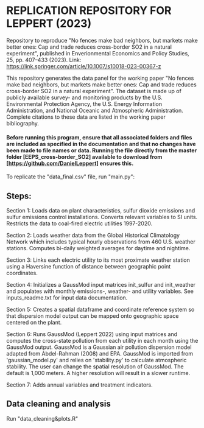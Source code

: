 # REPLICATION REPOSITORY FOR LEPPERT (2023)
Repository to reproduce "No fences make bad neighbors, but markets make better ones: Cap and trade reduces cross-border SO2 in a natural experiment", published in Enverionmental Economics and Policy Studies, 25, pp. 407–433 (2023). Link: https://link.springer.com/article/10.1007/s10018-023-00367-z 

This repository generates the data panel for the working paper "No fences make bad neighbors, but markets make better ones: Cap and trade reduces cross-border SO2 in a natural experiment". The dataset is made up of publicly available survey- and monitoring products by the U.S. Environmental Protection Agency, the U.S. Energy Information Administration, and National Oceanic and Atmospheric Administration. Complete citations to these data are listed in the working paper bibliography. 

#### Before running this program, ensure that all associated folders and files are included as specified in the documentation and that no changes have been made to file names or data. Running the file directly from the master folder [EEPS_cross-border_SO2] available to download from [https://github.com/DanielLeppert] ensures this. 

To replicate the "data_final.csv" file, run "main.py":

## Steps:

Section 1: Loads data on plant characteristics, sulfur dioxide emissions and sulfur emissions control installations. Converts relevant variables to SI units. Restricts the data to coal-fired electric utilities 1997-2020.

Section 2: Loads weather data from the Global Historical Climatology Network which includes typical hourly observations from 460 U.S. weather stations. Computes bi-daily weighted averages for daytime and nightime.

Section 3: Links each electric utility to its most proximate weather station using a Haversine function of distance between geographic point coordinates.

Section 4: Initializes a GaussMod input matrices init_sulfur and init_weather and populates with monthly emissions-, weather- and utility variables. See inputs_readme.txt for input data documentation.

Section 5: Creates a spatial dataframe and coordinate reference system so that dispersion model output can be mapped onto geographic space centered on the plant.

Section 6: Runs GaussMod (Leppert 2022) using input matrices and computes the cross-state pollution from each utility in each month using the GaussMod output. GaussMod is a Gaussian air pollution dispersion model adapted from Abdel-Rahman (2008) and EPA. GaussMod is imported from 'gaussian_model.py' and relies on 'stability.py' to calculate atmospheric stability. The user can change the spatial resolution of GaussMod. The default is 1,000 meters. A higher resolution will result in a slower runtime.

Section 7: Adds annual variables and treatment indicators.

## Data cleaning and analysis

Run "data_cleaning&plots.R"

